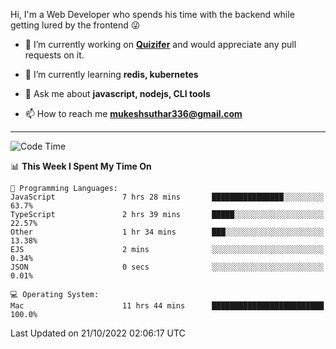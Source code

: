 Hi, I'm a Web Developer who spends his time with the backend while getting lured by the frontend 😜

- 🔭 I’m currently working on **[Quizifer](https://github.com/SutharMukesh/Quizifer/)** and would appreciate any pull requests on it.

- 🌱 I’m currently learning **redis, kubernetes**

- 💬 Ask me about **javascript, nodejs, CLI tools**

- 📫 How to reach me **mukeshsuthar336@gmail.com**

---
<!--START_SECTION:waka-->
![Code Time](http://img.shields.io/badge/Code%20Time-1%2C833%20hrs%203%20mins-blue)

📊 **This Week I Spent My Time On** 

```text
💬 Programming Languages: 
JavaScript               7 hrs 28 mins       ████████████████░░░░░░░░░   63.7% 
TypeScript               2 hrs 39 mins       █████░░░░░░░░░░░░░░░░░░░░   22.57% 
Other                    1 hr 34 mins        ███░░░░░░░░░░░░░░░░░░░░░░   13.38% 
EJS                      2 mins              ░░░░░░░░░░░░░░░░░░░░░░░░░   0.34% 
JSON                     0 secs              ░░░░░░░░░░░░░░░░░░░░░░░░░   0.01%

💻 Operating System: 
Mac                      11 hrs 44 mins      █████████████████████████   100.0%

```


 Last Updated on 21/10/2022 02:06:17 UTC
<!--END_SECTION:waka-->
